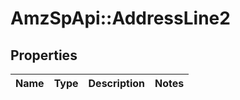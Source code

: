 # AmzSpApi::AddressLine2

## Properties
Name | Type | Description | Notes
------------ | ------------- | ------------- | -------------

